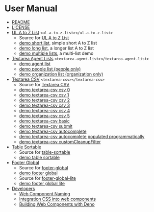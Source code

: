 
# User Manual

- [README](./)
- [LICENSE](LICENSE)
- [UL A to Z List](ul-a-to-z-list.md) `<ul-a-to-z-list></ul-a-to-z-list>`
  - Source for [UL A to Z List](ul-a-to-z-list.js)
  - [demo short list](demo_a-to-z-list_short.html), simple short A to Z list
  - [demo long list](demo_a-to-z-list_long.html), a longer list A to Z list
  - [demo multiple lists](demo_a-to-z-list_multiple.html), a multi-list demo
- [Textarea Agent Lists](textarea-agent-list.md) `<textarea-agent-list></textarea-agent-list>`
  - [demo agent list](demo_agent-list.html )
  - [demo people list (people only)](demo_people_list.html)
  - [demo organization list (organization only)](demo_organization_list.html)
- [Textarea CSV](textarea-csv.md) `<textarea-csv></textarea-csv>`
  - Source for [Textarea CSV](textarea-csv.js)
  - [demo textarea-csv csv 0](demo_csv0.html)
  - [demo textarea-csv csv 1](demo_csv1.html)
  - [demo textarea-csv csv 2](demo_csv2.html)
  - [demo textarea-csv csv 3](demo_csv3.html)
  - [demo textarea-csv csv 4](demo_csv4.html)
  - [demo textarea-csv csv 5](demo_csv5.html)
  - [demo textarea-csv basic](demo_csv_basic.html)
  - [demo textarea-csv submit](demo_csv_submit.html)
  - [demo textarea-csv autocomplete](demo_csv_autocomplete0.html)
  - [demo textarea-csv autocomplete populated programmatically](demo_csv_autocomplete1.html)
  - [demo textarea-csv customCleanupFilter](demo_csv_customCleanupFilter.html)
- [Table Sortable](table-sortable.md)
  - Source for [table-sortable](table-sortable.js)
  - [demo table sortable](demo_table-sortable.html)
- [Footer Global](footer-global.md)
  - Source for [footer-global](footer-global.js)
  - [demo footer global](demo_footer_global.html)
  - Source for [footer-global-lite](footer-global-lite.js)
  - [demo footer global lite](demo_footer_global_lite.html)
- [Developers](DEVELOPERS.md)
  - [Web Component Naming](web_component_naming.md)
  - [Integration CSS into web components](integrating_CSS_in_web_components.md)
  - [Building Web Components with Deno](building_web_components_with_deno.md)

